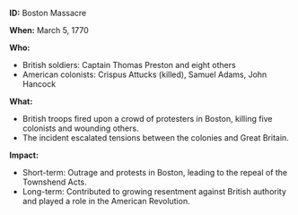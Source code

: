 **ID:** Boston Massacre

**When:** March 5, 1770

**Who:**
* British soldiers: Captain Thomas Preston and eight others
* American colonists: Crispus Attucks (killed), Samuel Adams, John Hancock

**What:**
* British troops fired upon a crowd of protesters in Boston, killing five colonists and wounding others.
* The incident escalated tensions between the colonies and Great Britain.

**Impact:**
* Short-term: Outrage and protests in Boston, leading to the repeal of the Townshend Acts.
* Long-term: Contributed to growing resentment against British authority and played a role in the American Revolution.
